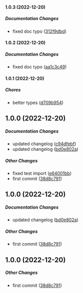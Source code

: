 #### 1.0.3 (2022-12-20)

##### Documentation Changes

*  fixed doc typo ([312f9dbd](https://github.com/Cadienvan/hook-fn/commit/312f9dbd8854b3ed6130eaf97569cbfa75a4d7f0))

#### 1.0.2 (2022-12-20)

##### Documentation Changes

*  fixed doc typo ([aa1c3c49](https://github.com/Cadienvan/hook-fn/commit/aa1c3c4953349bfe00656566f747a359047f14a6))

#### 1.0.1 (2022-12-20)

##### Chores

*  better types ([d709b954](https://github.com/Cadienvan/hook-fn/commit/d709b954bc571ecf2217f1eac98bea2096786ff0))

## 1.0.0 (2022-12-20)

##### Documentation Changes

*  updated changelog ([c94dfebf](https://github.com/Cadienvan/hook-fn/commit/c94dfebf664828a5058bb5004aac13a2c35e3976))
*  updated changelog ([bd0e802a](https://github.com/Cadienvan/hook-fn/commit/bd0e802a9e6d219fd3644a8a32ca6420f0f60d52))

##### Other Changes

*  fixed test import ([e64001bb](https://github.com/Cadienvan/hook-fn/commit/e64001bbb65a4a96217c1f6d261c9e40953f604c))
*  first commit ([38d8c791](https://github.com/Cadienvan/hook-fn/commit/38d8c791220d6be068682ab1db6bbfe0b89c6af8))

## 1.0.0 (2022-12-20)

##### Documentation Changes

*  updated changelog ([bd0e802a](https://github.com/Cadienvan/hook-fn/commit/bd0e802a9e6d219fd3644a8a32ca6420f0f60d52))

##### Other Changes

*  first commit ([38d8c791](https://github.com/Cadienvan/hook-fn/commit/38d8c791220d6be068682ab1db6bbfe0b89c6af8))

## 1.0.0 (2022-12-20)

##### Other Changes

*  first commit ([38d8c791](https://github.com/Cadienvan/hook-fn/commit/38d8c791220d6be068682ab1db6bbfe0b89c6af8))

